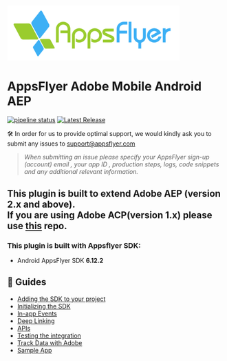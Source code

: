 <img src="gitresources/AF_Logo_primary_logo.png"  width="400" > 

# AppsFlyer Adobe Mobile Android AEP

[![pipeline status](https://gitlab.appsflyer.com/mobile/appsflyer-adobe-mobile-aep-android-extension/badges/master/pipeline.svg)](https://gitlab.appsflyer.com/mobile/appsflyer-adobe-mobile-aep-android-extension/-/commits/master) [![Latest Release](https://gitlab.appsflyer.com/mobile/appsflyer-adobe-mobile-aep-android-extension/-/badges/release.svg)](https://gitlab.appsflyer.com/mobile/appsflyer-adobe-mobile-aep-android-extension/-/releases)

🛠 In order for us to provide optimal support, we would kindly ask you to submit any issues to support@appsflyer.com

> *When submitting an issue please specify your AppsFlyer sign-up (account) email , your app ID , production steps, logs, code snippets and any additional relevant information.*

## This plugin is built to extend Adobe AEP (version 2.x and above).<br> If you are using Adobe ACP(version 1.x) please use [this](https://github.com/AppsFlyerSDK/appsflyer-adobe-mobile-android-extension) repo.


### <a id="plugin-build-for"> This plugin is built with Appsflyer SDK:

- Android AppsFlyer SDK **6.12.2**

<!---
## <a id="breaking-changes"> 	❗❗ Breaking changes when updating to ✏️v*.*.*✏️❗❗

✏️✏️ Breaking changes if there is  ✏️✏️ 

## <a id="migration"> ⏩ Migration -->

##  📖 Guides
- [Adding the SDK to your project](/Docs/Installation.md)
- [Initializing the SDK](/Docs/BasicIntegration.md)
- [In-app Events](/Docs/InAppEvents.md)
- [Deep Linking](/Docs/DeepLink.md)
- [APIs](/Docs/AdvancedAPI.md)
- [Testing the integration](/Docs/Testing.md)
- [Track Data with Adobe](/Docs/AdobeDataTracking.md)
- [Sample App](app)
